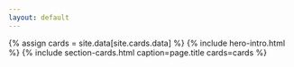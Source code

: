 ```yaml
---
layout: default
---
```

{% assign cards = site.data[site.cards.data] %}
{% include hero-intro.html %}
{% include section-cards.html caption=page.title cards=cards %}

